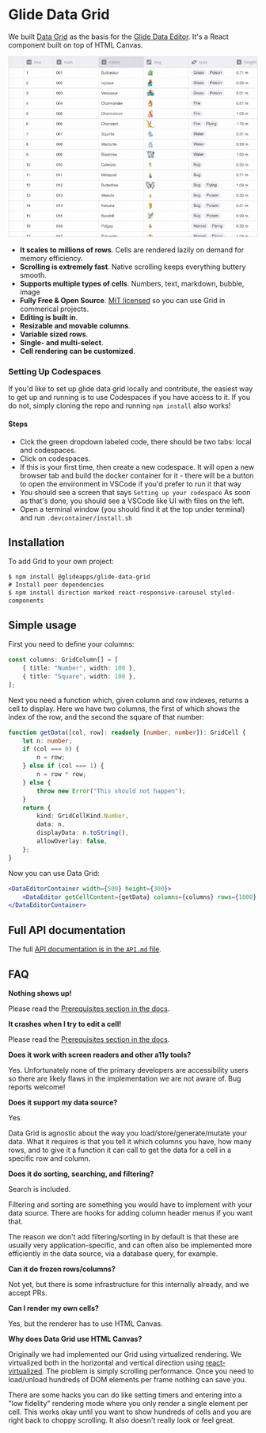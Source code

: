 # Glide Data Grid

We built [Data Grid](https://grid.glideapps.com) as the basis for the [Glide Data Editor](https://docs.glideapps.com/all/reference/data-editor/introduction-to-the-data-editor). It's a React component built on top of HTML Canvas.

![Glide Data Grid](features.gif)

-   **It scales to millions of rows**. Cells are rendered lazily on demand for memory efficiency.
-   **Scrolling is extremely fast**. Native scrolling keeps everything buttery smooth.
-   **Supports multiple types of cells**. Numbers, text, markdown, bubble, image
-   **Fully Free & Open Source**. [MIT licensed](LICENSE) so you can use Grid in commerical projects.
-   **Editing is built in**.
-   **Resizable and movable columns**.
-   **Variable sized rows**.
-   **Single- and multi-select**.
-   **Cell rendering can be customized**.

### Setting Up Codespaces

If you'd like to set up glide data grid locally and contribute, the easiest way to get up and running
is to use Codespaces if you have access to it. If you do not, simply cloning the repo and running `npm install` also works!

#### Steps

-   Cick the green dropdown labeled code, there should be two tabs: local and codespaces.
-   Click on codespaces.
-   If this is your first time, then create a new codespace. It will open a new browser tab and build the docker container for it - there will be a button to open the environment in VSCode if you'd prefer to run it that way
-   You should see a screen that says `Setting up your codespace` As soon as that's done, you should see a VSCode like UI with files on the left.
-   Open a terminal window (you should find it at the top under terminal) and run
    `.devcontainer/install.sh`

## Installation

To add Grid to your own project:

```shell
$ npm install @glideapps/glide-data-grid
# Install peer dependencies
$ npm install direction marked react-responsive-carousel styled-components
```

## Simple usage

First you need to define your columns:

```ts
const columns: GridColumn[] = [
    { title: "Number", width: 100 },
    { title: "Square", width: 100 },
];
```

Next you need a function which, given column and row indexes, returns a cell to display. Here we have two columns, the first of which shows the index of the row, and the second the square of that number:

```ts
function getData([col, row]: readonly [number, number]): GridCell {
    let n: number;
    if (col === 0) {
        n = row;
    } else if (col === 1) {
        n = row * row;
    } else {
        throw new Error("This should not happen");
    }
    return {
        kind: GridCellKind.Number,
        data: n,
        displayData: n.toString(),
        allowOverlay: false,
    };
}
```

Now you can use Data Grid:

```jsx
<DataEditorContainer width={500} height={300}>
    <DataEditor getCellContent={getData} columns={columns} rows={1000} />
</DataEditorContainer>
```

## Full API documentation

The full [API documentation is in the `API.md` file](API.md).

## FAQ

**Nothing shows up!**

Please read the [Prerequisites section in the docs](API.md).

**It crashes when I try to edit a cell!**

Please read the [Prerequisites section in the docs](API.md).

**Does it work with screen readers and other a11y tools?**

Yes. Unfortunately none of the primary developers are accessibility users so there are likely flaws in the implementation we are not aware of. Bug reports welcome!

**Does it support my data source?**

Yes.

Data Grid is agnostic about the way you load/store/generate/mutate your data. What it requires is that you tell it which columns you have, how many rows, and to give it a function it can call to get the data for a cell in a specific row and column.

**Does it do sorting, searching, and filtering?**

Search is included.

Filtering and sorting are something you would have to implement with your data source. There are hooks for adding column header menus if you want that.

The reason we don't add filtering/sorting in by default is that these are usually very application-specific, and can often also be implemented more efficiently in the data source, via a database query, for example.

**Can it do frozen rows/columns?**

Not yet, but there is some infrastructure for this internally already, and we accept PRs.

**Can I render my own cells?**

Yes, but the renderer has to use HTML Canvas.

**Why does Data Grid use HTML Canvas?**

Originally we had implemented our Grid using virtualized rendering. We virtualized both in the horizontal and vertical direction using [react-virtualized](https://github.com/bvaughn/react-virtualized). The problem is simply scrolling performance. Once you need to load/unload hundreds of DOM elements per frame nothing can save you.

There are some hacks you can do like setting timers and entering into a "low fidelity" rendering mode where you only render a single element per cell. This works okay until you want to show hundreds of cells and you are right back to choppy scrolling. It also doesn't really look or feel great.
